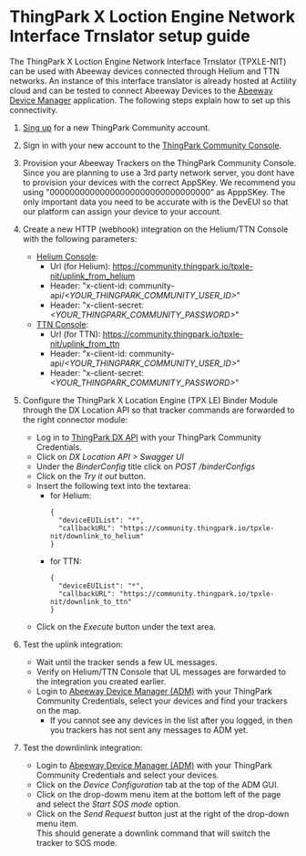 # ThingPark X Loction Engine Network Interface Trnslator setup guide

The ThingPark X Loction Engine Network Interface Trnslator (TPXLE-NIT) can be used with Abeeway devices connected through Helium and TTN networks.
An instance of this interface translator is already hosted at Actility cloud and can be tested to connect Abeeway Devices to the [Abeeway Device Manager][3] application.
The following steps explain how to set up this connectivity.

1. [Sing up][1] for a new ThingPark Community account.

2. Sign in with your new account to the [ThingPark Community Console][2].

3. Provision your Abeeway Trackers on the ThingPark Community Console.   
Since you are planning to use a 3rd party network server, you dont have to provision your devices with the correct AppSKey. We recommend you using "00000000000000000000000000000000" as ApppSKey. The only important data you need to be accurate with is the DevEUI so that our platform can assign your device to your account.

4. Create a new HTTP (webhook) integration on the Helium/TTN Console with the following parameters:
   - [Helium Console][4]: 
     - Url (for Helium): https://community.thingpark.io/tpxle-nit/uplink_from_helium
     - Header: "x-client-id: community-api/*<YOUR_THINGPARK_COMMUNITY_USER_ID>*"
     - Header: "x-client-secret: *<YOUR_THINGPARK_COMMUNITY_PASSWORD>*"
   - [TTN Console][5]: 
     - Url (for TTN): https://community.thingpark.io/tpxle-nit/uplink_from_ttn
     - Header: "x-client-id: community-api/*<YOUR_THINGPARK_COMMUNITY_USER_ID>*"
     - Header: "x-client-secret: *<YOUR_THINGPARK_COMMUNITY_PASSWORD>*"
 
5. Configure the ThingPark X Location Engine (TPX LE) Binder Module through the DX Location API so that tracker commands are forwarded to the right connector module:
   - Log in to [ThingPark DX API][6] with your ThingPark Community Credentials.
   - Click on *DX Location API > Swagger UI*
   - Under the *BinderConfig* title click on *POST /binderConfigs*
   - Click on the *Try it out* button.
   - Insert the following text into the textarea:
     - for Helium:
       ```
       {
         "deviceEUIList": "*",
         "callbackURL": "https://community.thingpark.io/tpxle-nit/downlink_to_helium"
       }
       ```
     - for TTN:
       ```
       {
         "deviceEUIList": "*",
         "callbackURL": "https://community.thingpark.io/tpxle-nit/downlink_to_ttn"
       }
       ```
   - Click on the *Execute* button under the text area.  

6. Test the uplink integration:
   - Wait until the tracker sends a few UL messages.
   - Verify on Helium/TTN Console that UL messages are forwarded to the integration you created earlier.
   - Login to [Abeeway Device Manager (ADM)][3] with your ThingPark Community Credentials, select your devices and find your trackers on the map.
     - If you cannot see any devices in the list after you logged, in then you trackers has not sent any messages to ADM yet.

7. Test the downlinlink integration:
   - Login to [Abeeway Device Manager (ADM)][3] with your ThingPark Community Credentials and select your devices.
   - Click on the *Device Configuration* tab at the top of the ADM GUI.
   - Click on the drop-dowm menu item at the bottom left of the page and select the *Start SOS mode* option.
   - Click on the *Send Request* button just at the right of the drop-down menu item.  
     This should generate a downlink command that will switch the tracker to SOS mode. 

[1]: https://community.thingpark.org/
[2]: https://community.thingpark.io/
[3]: https://dev1.thingpark.com/thingpark/abeewayDeviceAnalyzer/index.php?dxprofile=community
[4]: https://console.helium.com/welcome
[5]: https://console.cloud.thethings.network/
[6]: https://dx-api.thingpark.io/getstarted/#/

